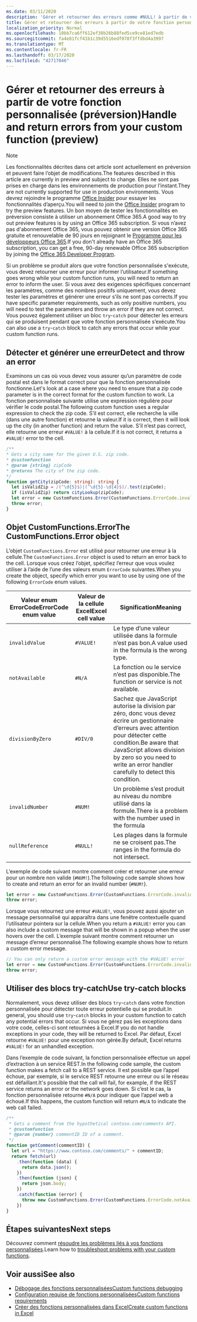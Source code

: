 ```yaml
---
ms.date: 03/11/2020
description: 'Gérer et retourner des erreurs comme #NULL! à partir de votre fonction personnalisée'
title: Gérer et retourner des erreurs à partir de votre fonction personnalisée (préversion)
localization_priority: Normal
ms.openlocfilehash: 10bb7ca6ff612ef38b26b88fed5ce9ce81ed7edb
ms.sourcegitcommit: fa4e81fcf41b1c39d5516edf078f3ffdbd4a3997
ms.translationtype: MT
ms.contentlocale: fr-FR
ms.lasthandoff: 03/17/2020
ms.locfileid: "42717046"
---
```

# <a name="handle-and-return-errors-from-your-custom-function-preview"></a><span data-ttu-id="25eb2-104">Gérer et retourner des erreurs à partir de votre fonction personnalisée (préversion)</span><span class="sxs-lookup"><span data-stu-id="25eb2-104">Handle and return errors from your custom function (preview)</span></span>

> [!NOTE]
> <span data-ttu-id="25eb2-105">Les fonctionnalités décrites dans cet article sont actuellement en préversion et peuvent faire l’objet de modifications.</span><span class="sxs-lookup"><span data-stu-id="25eb2-105">The features described in this article are currently in preview and subject to change.</span></span> <span data-ttu-id="25eb2-106">Elles ne sont pas prises en charge dans les environnements de production pour l’instant.</span><span class="sxs-lookup"><span data-stu-id="25eb2-106">They are not currently supported for use in production environments.</span></span> <span data-ttu-id="25eb2-107">Vous devrez rejoindre le programme [Office Insider](https://insider.office.com/join) pour essayer les fonctionnalités d’aperçu.</span><span class="sxs-lookup"><span data-stu-id="25eb2-107">You will need to join the [Office Insider](https://insider.office.com/join) program to try the preview features.</span></span>  <span data-ttu-id="25eb2-108">Un bon moyen de tester les fonctionnalités en préversion consiste à utiliser un abonnement Office 365.</span><span class="sxs-lookup"><span data-stu-id="25eb2-108">A good way to try out preview features is by using an Office 365 subscription.</span></span> <span data-ttu-id="25eb2-109">Si vous n’avez pas d'abonnement Office 365, vous pouvez obtenir une version Office 365 gratuite et renouvelable de 90 jours en rejoignant le [Programme pour les développeurs Office 365](https://developer.microsoft.com/office/dev-program).</span><span class="sxs-lookup"><span data-stu-id="25eb2-109">If you don't already have an Office 365 subscription, you can get a free, 90-day renewable Office 365 subscription by joining the [Office 365 Developer Program](https://developer.microsoft.com/office/dev-program).</span></span>

<span data-ttu-id="25eb2-110">Si un problème se produit alors que votre fonction personnalisée s'exécute, vous devez retourner une erreur pour informer l’utilisateur.</span><span class="sxs-lookup"><span data-stu-id="25eb2-110">If something goes wrong while your custom function runs, you will need to return an error to inform the user.</span></span> <span data-ttu-id="25eb2-111">Si vous avez des exigences spécifiques concernant les paramètres, comme des nombres positifs uniquement, vous devez tester les paramètres et générer une erreur s’ils ne sont pas corrects.</span><span class="sxs-lookup"><span data-stu-id="25eb2-111">If you have specific parameter requirements, such as only positive numbers, you will need to test the parameters and throw an error if they are not correct.</span></span> <span data-ttu-id="25eb2-112">Vous pouvez également utiliser un bloc `try`-`catch` pour détecter les erreurs qui se produisent pendant que votre fonction personnalisée s’exécute.</span><span class="sxs-lookup"><span data-stu-id="25eb2-112">You can also use a `try`-`catch` block to catch any errors that occur while your custom function runs.</span></span>

## <a name="detect-and-throw-an-error"></a><span data-ttu-id="25eb2-113">Détecter et générer une erreur</span><span class="sxs-lookup"><span data-stu-id="25eb2-113">Detect and throw an error</span></span>

<span data-ttu-id="25eb2-114">Examinons un cas où vous devez vous assurer qu’un paramètre de code postal est dans le format correct pour que la fonction personnalisée fonctionne.</span><span class="sxs-lookup"><span data-stu-id="25eb2-114">Let's look at a case where you need to ensure that a zip code parameter is in the correct format for the custom function to work.</span></span> <span data-ttu-id="25eb2-115">La fonction personnalisée suivante utilise une expression régulière pour vérifier le code postal.</span><span class="sxs-lookup"><span data-stu-id="25eb2-115">The following custom function uses a regular expression to check the zip code.</span></span> <span data-ttu-id="25eb2-116">S’il est correct, elle recherche la ville (dans une autre fonction) et retourne la valeur.</span><span class="sxs-lookup"><span data-stu-id="25eb2-116">If it is correct, then it will look up the city (in another function) and return the value.</span></span> <span data-ttu-id="25eb2-117">S’il n’est pas correct, elle retourne une erreur `#VALUE!` à la cellule.</span><span class="sxs-lookup"><span data-stu-id="25eb2-117">If it is not correct, it returns a `#VALUE!` error to the cell.</span></span>

```typescript
/**
* Gets a city name for the given U.S. zip code.
* @customfunction
* @param {string} zipCode
* @returns The city of the zip code.
*/
function getCity(zipCode: string): string {
  let isValidZip = /(^\d{5}$)|(^\d{5}-\d{4}$)/.test(zipCode);
  if (isValidZip) return cityLookup(zipCode);
  let error = new CustomFunctions.Error(CustomFunctions.ErrorCode.invalidValue, "Please provide a valid U.S. zip code.");
  throw error;
}
```

## <a name="the-customfunctionserror-object"></a><span data-ttu-id="25eb2-118">Objet CustomFunctions.Error</span><span class="sxs-lookup"><span data-stu-id="25eb2-118">The CustomFunctions.Error object</span></span>

<span data-ttu-id="25eb2-119">L’objet `CustomFunctions.Error` est utilisé pour retourner une erreur à la cellule.</span><span class="sxs-lookup"><span data-stu-id="25eb2-119">The `CustomFunctions.Error` object is used to return an error back to the cell.</span></span> <span data-ttu-id="25eb2-120">Lorsque vous créez l’objet, spécifiez l’erreur que vous voulez utiliser à l’aide de l’une des valeurs enum `ErrorCode` suivantes.</span><span class="sxs-lookup"><span data-stu-id="25eb2-120">When you create the object, specify which error you want to use by using one of the following `ErrorCode` enum values.</span></span>


|<span data-ttu-id="25eb2-121">Valeur enum ErrorCode</span><span class="sxs-lookup"><span data-stu-id="25eb2-121">ErrorCode enum value</span></span>  |<span data-ttu-id="25eb2-122">Valeur de la cellule Excel</span><span class="sxs-lookup"><span data-stu-id="25eb2-122">Excel cell value</span></span>  |<span data-ttu-id="25eb2-123">Signification</span><span class="sxs-lookup"><span data-stu-id="25eb2-123">Meaning</span></span>  |
|---------------|---------|---------|
|`invalidValue`   | `#VALUE!` | <span data-ttu-id="25eb2-124">Le type d’une valeur utilisée dans la formule n’est pas bon.</span><span class="sxs-lookup"><span data-stu-id="25eb2-124">A value used in the formula is the wrong type.</span></span> |
|`notAvailable`   | `#N/A`    | <span data-ttu-id="25eb2-125">La fonction ou le service n’est pas disponible.</span><span class="sxs-lookup"><span data-stu-id="25eb2-125">The function or service is not available.</span></span> |
|`divisionByZero` | `#DIV/0`  | <span data-ttu-id="25eb2-126">Sachez que JavaScript autorise la division par zéro, donc vous devez écrire un gestionnaire d’erreurs avec attention pour détecter cette condition.</span><span class="sxs-lookup"><span data-stu-id="25eb2-126">Be aware that JavaScript allows division by zero so you need to write an error handler carefully to detect this condition.</span></span> |
|`invalidNumber`  | `#NUM!`   | <span data-ttu-id="25eb2-127">Un problème s’est produit au niveau du nombre utilisé dans la formule.</span><span class="sxs-lookup"><span data-stu-id="25eb2-127">There is a problem with the number used in the formula</span></span> |
|`nullReference`  | `#NULL!`  | <span data-ttu-id="25eb2-128">Les plages dans la formule ne se croisent pas.</span><span class="sxs-lookup"><span data-stu-id="25eb2-128">The ranges in the formula do not intersect.</span></span> |

<span data-ttu-id="25eb2-129">L’exemple de code suivant montre comment créer et retourner une erreur pour un nombre non valide (`#NUM!`).</span><span class="sxs-lookup"><span data-stu-id="25eb2-129">The following code sample shows how to create and return an error for an invalid number (`#NUM!`).</span></span>

```typescript
let error = new CustomFunctions.Error(CustomFunctions.ErrorCode.invalidNumber);
throw error;
```

<span data-ttu-id="25eb2-130">Lorsque vous retournez une erreur `#VALUE!`, vous pouvez aussi ajouter un message personnalisé qui apparaîtra dans une fenêtre contextuelle quand l’utilisateur pointera sur la cellule.</span><span class="sxs-lookup"><span data-stu-id="25eb2-130">When you return a `#VALUE!` error you can also include a custom message that will be shown in a popup when the user hovers over the cell.</span></span> <span data-ttu-id="25eb2-131">L’exemple suivant montre comment retourner un message d’erreur personnalisé.</span><span class="sxs-lookup"><span data-stu-id="25eb2-131">The following example shows how to return a custom error message.</span></span>

```typescript
// You can only return a custom error message with the #VALUE! error
let error = new CustomFunctions.Error(CustomFunctions.ErrorCode.invalidValue, "The parameter can only contain lowercase characters.");
throw error;
```

## <a name="use-try-catch-blocks"></a><span data-ttu-id="25eb2-132">Utiliser des blocs try-catch</span><span class="sxs-lookup"><span data-stu-id="25eb2-132">Use try-catch blocks</span></span>

<span data-ttu-id="25eb2-133">Normalement, vous devez utiliser des blocs `try`-`catch` dans votre fonction personnalisée pour détecter toute erreur potentielle qui se produit.</span><span class="sxs-lookup"><span data-stu-id="25eb2-133">In general, you should use `try`-`catch` blocks in your custom function to catch any potential errors that occur.</span></span> <span data-ttu-id="25eb2-134">Si vous ne gérez pas les exceptions dans votre code, celles-ci sont retournées à Excel.</span><span class="sxs-lookup"><span data-stu-id="25eb2-134">If you do not handle exceptions in your code, they will be returned to Excel.</span></span> <span data-ttu-id="25eb2-135">Par défaut, Excel retourne `#VALUE!` pour une exception non gérée.</span><span class="sxs-lookup"><span data-stu-id="25eb2-135">By default, Excel returns `#VALUE!` for an unhandled exception.</span></span>

<span data-ttu-id="25eb2-136">Dans l’exemple de code suivant, la fonction personnalisée effectue un appel d’extraction à un service REST.</span><span class="sxs-lookup"><span data-stu-id="25eb2-136">In the following code sample, the custom function makes a fetch call to a REST service.</span></span> <span data-ttu-id="25eb2-137">Il est possible que l’appel échoue, par exemple, si le service REST retourne une erreur ou si le réseau est défaillant.</span><span class="sxs-lookup"><span data-stu-id="25eb2-137">It's possible that the call will fail, for example, if the REST service returns an error or the network goes down.</span></span> <span data-ttu-id="25eb2-138">Si c’est le cas, la fonction personnalisée retourne `#N/A` pour indiquer que l’appel web a échoué.</span><span class="sxs-lookup"><span data-stu-id="25eb2-138">If this happens, the custom function will return `#N/A` to indicate the web call failed.</span></span>


```typescript
/**
 * Gets a comment from the hypothetical contoso.com/comments API.
 * @customfunction
 * @param {number} commentID ID of a comment.
 */
function getComment(commentID) {
  let url = "https://www.contoso.com/comments/" + commentID;
  return fetch(url)
    .then(function (data) {
      return data.json();
    })
    .then(function (json) {
      return json.body;
    })
    .catch(function (error) {
      throw new CustomFunctions.Error(CustomFunctions.ErrorCode.notAvailable);
    })
}
```

## <a name="next-steps"></a><span data-ttu-id="25eb2-139">Étapes suivantes</span><span class="sxs-lookup"><span data-stu-id="25eb2-139">Next steps</span></span>

<span data-ttu-id="25eb2-140">Découvrez comment [résoudre les problèmes liés à vos fonctions personnalisées](custom-functions-troubleshooting.md).</span><span class="sxs-lookup"><span data-stu-id="25eb2-140">Learn how to [troubleshoot problems with your custom functions](custom-functions-troubleshooting.md).</span></span>

## <a name="see-also"></a><span data-ttu-id="25eb2-141">Voir aussi</span><span class="sxs-lookup"><span data-stu-id="25eb2-141">See also</span></span>

* [<span data-ttu-id="25eb2-142">Débogage des fonctions personnalisées</span><span class="sxs-lookup"><span data-stu-id="25eb2-142">Custom functions debugging</span></span>](custom-functions-debugging.md)
* [<span data-ttu-id="25eb2-143">Configuration requise de fonctions personnalisées</span><span class="sxs-lookup"><span data-stu-id="25eb2-143">Custom functions requirements</span></span>](custom-functions-requirement-sets.md)
* [<span data-ttu-id="25eb2-144">Créer des fonctions personnalisées dans Excel</span><span class="sxs-lookup"><span data-stu-id="25eb2-144">Create custom functions in Excel</span></span>](custom-functions-overview.md)
